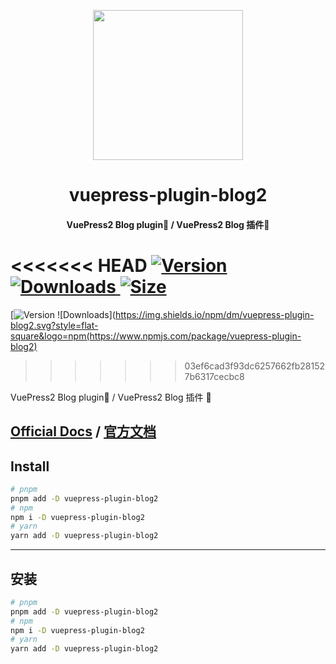 <!-- markdownlint-disable -->
<p align="center">
  <img width="240" src="https://plugin-blog2.vuejs.press/logo.svg" style="text-align: center;">
</p>
<h1 align="center">vuepress-plugin-blog2</h1>
<h4 align="center">VuePress2 Blog plugin📝 / VuePress2 Blog 插件📝</h4>

<<<<<<< HEAD
[![Version](https://img.shields.io/npm/v/vuepress-plugin-blog2.svg?style=flat-square&logo=npm) ![Downloads](https://img.shields.io/npm/dm/vuepress-plugin-blog2.svg?style=flat-square&logo=npm) ![Size](https://img.shields.io/bundlephobia/min/vuepress-plugin-blog2?style=flat-square&logo=npm)](https://www.npmjs.com/package/vuepress-plugin-blog2)
=======
[![Version](https://img.shields.io/npm/v/vuepress-plugin-blog2.svg?style=flat-square&logo=npm) ![Downloads](https://img.shields.io/npm/dm/vuepress-plugin-blog2.svg?style=flat-square&logo=npm(https://www.npmjs.com/package/vuepress-plugin-blog2)
>>>>>>> 03ef6cad3f93dc6257662fb281527b6317cecbc8

<!-- markdownlint-restore -->

VuePress2 Blog plugin📝 / VuePress2 Blog 插件 📝

## [Official Docs](https://plugin-blog2.vuejs.press/) / [官方文档](https://plugin-blog2.vuejs.press/zh/)

## Install

```bash
# pnpm
pnpm add -D vuepress-plugin-blog2
# npm
npm i -D vuepress-plugin-blog2
# yarn
yarn add -D vuepress-plugin-blog2
```

---

## 安装

```bash
# pnpm
pnpm add -D vuepress-plugin-blog2
# npm
npm i -D vuepress-plugin-blog2
# yarn
yarn add -D vuepress-plugin-blog2
```
